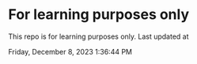 # For learning purposes only
This repo is for learning purposes only.
Last updated at

Friday, December 8, 2023 1:36:44 PM

